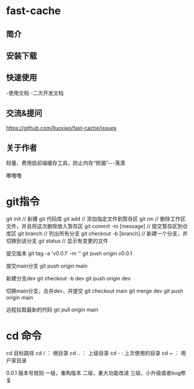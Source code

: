 # fast-cache

## 简介

## 安装下载

## 快速使用
-使用文档
-二次开发文档

## 交流&提问
https://github.com/lluoxiao/fast-cache/issues

## 关于作者


轻量、费用低前端缓存工具，防止内存“侧漏”---落潇 

嘟噜噜
 

# git指令
git init // 新建 git 代码库
git add // 添加指定文件到暂存区
git rm // 删除工作区文件，并且将这次删除放入暂存区
git commit -m [message] // 提交暂存区到仓库区
git branch // 列出所有分支
git checkout -b [branch] // 新建一个分支，并切换到该分支
git status // 显示有变更的文件 


提交版本
git tag -a 'v0.0.1' -m ''
git push origin v0.0.1

提交main分支
git push origin main

新建分支dev
git checkout -b dev
git push origin dev

切换main分支，合并dev，并提交
git checkout main
git merge dev
git push origin main


远程拉取最新的代码
git pull origin main


# cd 命令
cd 目标路径
cd /  ： 根目录
cd .. ： 上级目录
cd -  :  上次使用的目录
cd ~  ： 用户家目录


0.0.1
版本号规则
一级，重构版本
二级，重大功能改进
三级，小升级或者bug修复

#